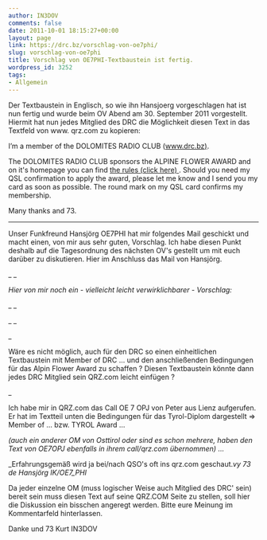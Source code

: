 ```yaml
---
author: IN3DOV
comments: false
date: 2011-10-01 18:15:27+00:00
layout: page
link: https://drc.bz/vorschlag-von-oe7phi/
slug: vorschlag-von-oe7phi
title: Vorschlag von OE7PHI-Textbaustein ist fertig.
wordpress_id: 3252
tags:
- Allgemein
---
```


Der Textbaustein in Englisch, so wie ihn Hansjoerg vorgeschlagen hat ist nun fertig und wurde beim OV Abend am 30. September 2011 vorgestellt. Hiermit hat nun jedes Mitglied des DRC die Möglichkeit diesen Text in das Textfeld von www. qrz.com zu kopieren:




I’m a member of the DOLOMITES RADIO CLUB ([www.drc.bz)](http://www.drc.bz).




The DOLOMITES RADIO CLUB sponsors the ALPINE FLOWER AWARD and on it's homepage you can find [the rules (click here) ](https://drc.bz/?page_id=194). Should you need my QSL confirmation to apply the award, please let me know and I send you my card as soon as possible. The round mark on my QSL card confirms my membership.




Many thanks and 73.




_______________________________________________________




Unser Funkfreund Hansjörg OE7PHI hat mir folgendes Mail geschickt und macht einen, von mir aus sehr guten, Vorschlag. Ich habe diesen Punkt deshalb auf die Tagesordnung des nächsten OV's gestellt um mit euch darüber zu diskutieren. Hier im Anschluss das Mail von Hansjörg.







_ _




_Hier von mir noch ein - vielleicht leicht verwirklichbarer - Vorschlag:_




_ _




_ _


_


Wäre es nicht möglich, auch für den DRC so einen einheitlichen Textbaustein mit Member of DRC ... und den anschließenden Bedingungen für das Alpin Flower Award zu schaffen ? Diesen Textbaustein könnte dann jedes DRC Mitglied sein QRZ.com leicht einfügen ?


_


Ich habe mir in QRZ.com das Call OE 7 OPJ von Peter aus Lienz aufgerufen. Er hat im Textteil unten die Bedingungen für das Tyrol-Diplom dargestellt => Member of ... bzw. TYROL Award ...




_(auch ein anderer OM von Osttirol oder sind es schon mehrere, haben den Text von OE7OPJ ebenfalls in ihrem call/qrz.com übernommen) ..._







_Erfahrungsgemäß wird ja bei/nach QSO's oft ins qrz.com geschaut._vy 73 de Hansjörg IK/OE7_PHI_







Da jeder einzelne OM (muss logischer Weise auch Mitglied des DRC' sein) bereit sein muss diesen Text auf seine QRZ.COM Seite zu stellen, soll hier die Diskussion ein bisschen angeregt werden. Bitte eure Meinung im Kommentarfeld hinterlassen.




Danke und 73 Kurt IN3DOV



